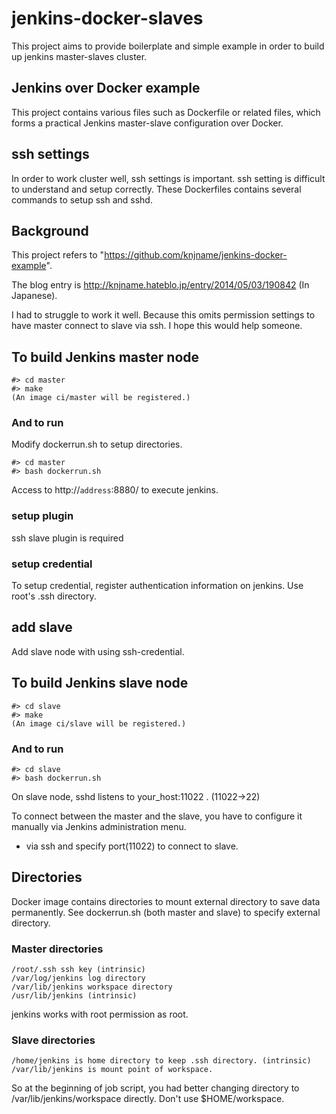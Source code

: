 # jenkins-docker-slaves

This project aims to provide boilerplate and simple example in order to build up jenkins master-slaves cluster. 

## Jenkins over Docker example

This project contains various files such as Dockerfile or related files, 
which forms a practical Jenkins master-slave configuration over Docker.

## ssh settings

In order to work cluster well, ssh settings is important. ssh setting is difficult to understand and setup correctly.
These Dockerfiles contains several commands to setup ssh and sshd.


## Background

This project refers to "https://github.com/knjname/jenkins-docker-example".

The blog entry is http://knjname.hateblo.jp/entry/2014/05/03/190842 (In Japanese).

I had to struggle to work it well. Because this omits permission settings to have
master connect to slave via ssh. I hope this would help someone.



## To build Jenkins master node

```
#> cd master
#> make
(An image ci/master will be registered.)
```

### And to run

Modify dockerrun.sh to setup directories.

```
#> cd master
#> bash dockerrun.sh
```

Access to http://`address`:8880/ to execute jenkins.


### setup plugin

  ssh slave plugin is required
  
### setup credential

  To setup credential, register authentication information on jenkins.
  Use root's .ssh directory.
  
## add slave

  Add slave node with using ssh-credential.

## To build Jenkins slave node

```
#> cd slave
#> make
(An image ci/slave will be registered.)
```

### And to run

```
#> cd slave
#> bash dockerrun.sh
```

On slave node, sshd listens to your_host:11022 .  (11022->22)

To connect between the master and the slave, you have to configure it manually 
via Jenkins administration menu.

- via ssh and specify port(11022) to connect to slave.


## Directories

  Docker image contains directories to mount external directory to save data permanently. 
  See dockerrun.sh (both master and slave) to specify external directory.

### Master directories

```
/root/.ssh ssh key (intrinsic)
/var/log/jenkins log directory
/var/lib/jenkins workspace directory
/usr/lib/jenkins (intrinsic)
```
jenkins works with root permission as root. 


### Slave directories

```
/home/jenkins is home directory to keep .ssh directory. (intrinsic)
/var/lib/jenkins is mount point of workspace.
```

So at the beginning of job script, you had better changing directory to /var/lib/jenkins/workspace directly.
Don't use $HOME/workspace.














